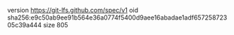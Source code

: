 version https://git-lfs.github.com/spec/v1
oid sha256:e9c50ab9ee91b564e36a0774f5400d9aee16abadae1adf65725872305c39a444
size 805

